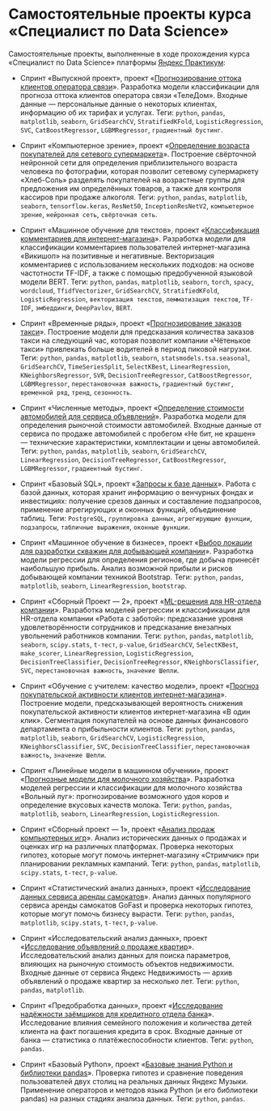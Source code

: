 # Самостоятельные проекты курса «Специалист по Data Science»

Самостоятельные проекты, выполненные в ходе прохождения курса «Специалист по Data Science» платформы [Яндекс Практикум](https://practicum.yandex.ru/):

- Спринт «Выпускной проект», проект «[Прогнозирование оттока клиентов оператора связи](./22_senior_project/notebook.ipynb)».
  Разработка модели классификации для прогноза оттока клиентов оператора связи «ТелеДом». Входные данные — персональные данные о некоторых клиентах, информацию об их тарифах и услугах.
  Теги: `python`, `pandas`, `matplotlib`, `seaborn`, `GridSearchCV`, `StratifiedKFold`, `LogisticRegression`, `SVC`, `CatBoostRegressor`, `LGBMRegressor`, `градиентный бустинг`.

- Спринт «Компьютерное зрение», проект «[Определение возраста покупателей для сетевого супермаркета](./19_computer_vision/notebook.ipynb)».
  Построение свёрточной нейронной сети для определения приблизительного возраста человека по фотографии, которая позволит сетевому супермаркету «Хлеб-Соль» разделять покупателей на возрастные группы для предложения им определённых товаров, а также для контроля кассиров при продаже алкоголя.
  Теги: `python`, `pandas`, `matplotlib`, `seaborn`, `tensorflow.keras`, `ResNet50`, `InceptionResNetV2`, `компьютерное зрение`, `нейронная сеть`, `свёрточная сеть`.

- Спринт «Машинное обучение для текстов», проект «[Классификация комментариев для интернет-магазина](./18_ml_for_texts/notebook.ipynb)».
  Разработка модели для классификации комментариев пользователей интернет-магазина «Викишоп» на позитивные и негативные. Векторизация комментариев с использованием нескольких подходов: на основе частотности TF-IDF, а также с помощью предобученной языковой модели BERT.
  Теги: `python`, `pandas`, `matplotlib`, `seaborn`, `torch`, `spacy`, `wordcloud`, `TfidfVectorizer`, `GridSearchCV`, `StratifiedKFold`, `LogisticRegression`, `векторизация текстов`, `лемматизация текстов`, `TF-IDF`, `эмбеддинги`, `DeepPavlov`, `BERT`.

- Спринт «Временные ряды», проект «[Прогнозирование заказов такси](./17_time_series/notebook.ipynb)».
  Построение модели для предсказания количества заказов такси на следующий час, которая позволит компании «Чётенькое такси» привлекать больше водителей в период пиковой нагрузки.
  Теги: `python`, `pandas`, `matplotlib`, `seaborn`, `statsmodels.tsa.seasonal`, `GridSearchCV`, `TimeSeriesSplit`, `SelectKBest`, `LinearRegression`, `KNeighborsRegressor`, `SVR`, `DecisionTreeRegressor`, `CatBoostRegressor`, `LGBMRegressor`, `перестановочная важность`, `градиентный бустинг`, `временной ряд`, `тренд`, `сезонность`.

- Спринт «Численные методы», проект «[Определение стоимости автомобилей для сервиса объявлений](./16_numerical_methods/notebook.ipynb)».
  Разработка модели для определения рыночной стоимости автомобилей. Входные данные от сервиса по продаже автомобилей с пробегом «Не бит, не крашен» — технические характеристики, комплектации и цены автомобилей.
  Теги: `python`, `pandas`, `matplotlib`, `seaborn`, `GridSearchCV`, `LinearRegression`, `DecisionTreeRegressor`, `CatBoostRegressor`, `LGBMRegressor`, `градиентный бустинг`.

- Спринт «Базовый SQL», проект «[Запросы к базе данных](./13_basic_sql/notebook.ipynb)».
  Работа с базой данных, которая хранит информацию о венчурных фондах и инвестициях: получение срезов данных и составление подзапросов, применение агрегирующих и оконных функций, объединение таблиц.
  Теги: `PostgreSQL`, `группировка данных`, `агрегирующие функции`, `подзапросы`, `табличные выражения`, `оконные функции`.

- Спринт «Машинное обучение в бизнесе», проект «[Выбор локации для разработки скважин для добывающей компании](./12_ml_in_business/notebook.ipynb)».
  Разработка модели регрессии для определения регионов, где добыча принесёт наибольшую прибыль. Анализ возможной прибыли и рисков добывающей компании техникой Bootstrap.
  Теги: `python`, `pandas`, `matplotlib`, `seaborn`, `LinearRegression`, `bootstrap`.

- Спринт «Сборный Проект — 2», проект «[ML-решения для HR-отдела компании](./11_aggregate_project_2/notebook.ipynb)».
  Разработка моделей регрессии и классификации для HR-отдела компании «Работа с заботой»: предсказание уровня удовлетворённости сотрудников и предсказание внезапных увольнений работников компании.
  Теги: `python`, `pandas`, `matplotlib`, `seaborn`, `scipy.stats`, `t-тест`, `p-value`, `GridSearchCV`, `SelectKBest`, `make_scorer`, `LinearRegression`, `LogisticRegression`, `DecisionTreeClassifier`, `DecisionTreeRegressor`, `KNeighborsClassifier`, `SVC`, `перестановочная важность`, `значение Шепли`.

- Спринт «Обучение с учителем: качество модели», проект «[Прогноз покупательской активности клиентов интернет-магазина](./10_model_quality/notebook.ipynb)».
  Построение модели, предсказывающей вероятность снижения покупательской активности клиентов интернет-магазина «В один клик». Сегментация покупателей на основе данных финансового департамента о прибыльности клиентов.
  Теги: `python`, `pandas`, `matplotlib`, `seaborn`, `GridSearchCV`, `LogisticRegression`, `KNeighborsClassifier`, `SVC`, `DecisionTreeClassifier`, `перестановочная важность`, `значение Шепли`.

- Спринт «Линейные модели в машинном обучении», проект «[Прогнозные модели для молочного хозяйства](./09_linear_models_in_ml/notebook.ipynb)».
  Разработка моделей регрессии и классификации для молочного хозяйства «Вольный луг»: прогнозирование возможного удоя коров и определение вкусовых качеств молока.
  Теги: `python`, `pandas`, `matplotlib`, `seaborn`, `LinearRegression`, `LogisticRegression`.

- Спринт «Сборный проект — 1», проект «[Анализ продаж компьютерных игр](./08_aggregate_project_1/notebook.ipynb)».
  Анализ исторических данных о продажах и оценках игр на различных платформах. Проверка некоторых гипотез, которые могут помочь интернет-магазину «Стримчик» при планировании рекламных кампаний.
  Теги: `python`, `pandas`, `matplotlib`, `scipy.stats`, `t-тест`, `p-value`.

- Спринт «Статистический анализ данных», проект «[Исследование данных сервиса аренды самокатов](./06_statistical_data_analysis/notebook.ipynb)».
  Анализ данных популярного сервиса аренды самокатов GoFast и проверка некоторых гипотез, которые могут помочь бизнесу вырасти.
  Теги: `python`, `pandas`, `matplotlib`, `scipy.stats`, `t-тест`, `p-value`.

- Спринт «Исследовательский анализ данных», проект «[Исследование объявлений о продаже квартир](./05_exploratory_data_analysis/notebook.ipynb)».
  Исследовательский анализ данных для поиска параметров, влияющих на рыночную стоимость объектов недвижимости. Входные данные от сервиса Яндекс Недвижимость — архив объявлений о продаже квартир за несколько лет.
  Теги: `python`, `pandas`, `matplotlib`.

- Спринт «Предобработка данных», проект «[Исследование надёжности заёмщиков для кредитного отдела банка](./04_data_preprocessing/notebook.ipynb)».
  Исследование влияния семейного положения и количества детей клиента на факт погашения кредита в срок. Входные данные от банка — статистика о платёжеспособности клиентов.
  Теги: `python`, `pandas`.

- Спринт «Базовый Python», проект «[Базовые знания Python и библиотеки pandas](./03_basic_python/notebook.ipynb)».
  Проверка гипотез и сравнение поведения пользователей двух столиц на реальных данных Яндекс Музыки. Применение операторов и методов языка Python (и его библиотеки pandas) на разных стадиях анализа данных.
  Теги: `python`, `pandas`.

